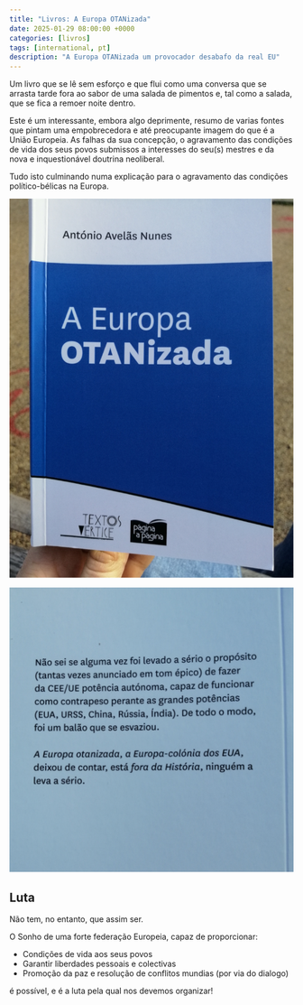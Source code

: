 ```yaml
---
title: "Livros: A Europa OTANizada"
date: 2025-01-29 08:00:00 +0000
categories: [livros]
tags: [international, pt]
description: "A Europa OTANizada um provocador desabafo da real EU"
---
```

Um livro que se lê sem esforço e que flui como uma conversa que se arrasta tarde fora ao sabor de uma salada de pimentos e, tal como a salada, que se fica a remoer noite dentro.

Este é um interessante, embora algo deprimente, resumo de varias fontes que pintam uma empobrecedora e até preocupante imagem do que é a União Europeia.
As falhas da sua concepção, o agravamento das condições de vida dos seus povos submissos a interesses do seu(s) mestres e da nova e inquestionável doutrina neoliberal.

Tudo isto culminando numa explicação para o agravamento das condições político-bélicas na Europa.

![a-europa-otanizada-capa](/assets/images/a-europa-otanizada-capa.png)

![a-europa-otanizada-contracapa](/assets/images/a-europa-otanizada-contracapa.png)

## Luta

Não tem, no entanto, que assim ser.

O Sonho de uma forte federação Europeia, capaz de proporcionar:

 - Condições de vida aos seus povos
 - Garantir liberdades pessoais e colectivas
 - Promoção da paz e resolução de conflitos mundias (por via do dialogo)

é possível, e é a luta pela qual nos devemos organizar!
